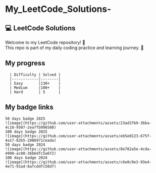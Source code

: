 # My_LeetCode_Solutions- 

## 💻 LeetCode Solutions


Welcome to my LeetCode repository! 👋  
This repo is part of my daily coding practice and learning journey. 🚀



## My progress

      | Difficulty | Solved |
      |------------|--------|
      | Easy       |130+    |
      | Medium     |100+    |
      | Hard       | 5      |     
      
## My badge links 
    50 days badge 2025
    ![image](https://github.com/user-attachments/assets/23ad37b9-3bba-4c18-9507-2ea7fb996588)
    100 days badge 2025
    ![image](https://github.com/user-attachments/assets/eb5e0123-675f-4a17-82b5-2086971ceada)
    50 days badge 2024
    ![image](https://github.com/user-attachments/assets/8e782a5e-4cda-4998-ac80-36b6dfc5a6f2)
    100 days badge 2024
    ![image](https://github.com/user-attachments/assets/c6e8c9e3-93e4-4e71-91ad-8afcddfc50d7)

